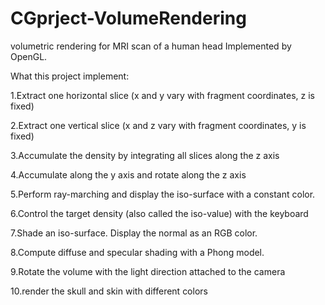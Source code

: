 # CGprject-VolumeRendering
volumetric rendering for MRI scan of a human head
Implemented by OpenGL.

What this project implement:

1.Extract one horizontal slice (x and y vary with fragment coordinates, z is fixed)

2.Extract one vertical slice (x and z vary with fragment coordinates, y is fixed)

3.Accumulate the density by integrating all slices along the z axis

4.Accumulate along the y axis and rotate along the z axis

5.Perform ray-marching and display the iso-surface with a constant color.

6.Control the target density (also called the iso-value) with the keyboard

7.Shade an iso-surface. Display the normal as an RGB color.

8.Compute diffuse and specular shading with a Phong model.

9.Rotate the volume with the light direction attached to the camera

10.render the skull and skin with different colors
